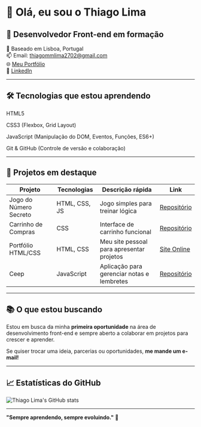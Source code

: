 # 👋 Olá, eu sou o Thiago Lima

## 🎯 Desenvolvedor Front-end em formação

📍 Baseado em Lisboa, Portugal  
📫 Email: thiagommlima2702@gmail.com  
🌐 [Meu Portfólio](https://portifolio-html-css-sigma.vercel.app/)  
🔗 [LinkedIn](https://www.linkedin.com/in/thiago-lima-53105a2b4)  

---

## 🛠️ Tecnologias que estou aprendendo
HTML5

CSS3 (Flexbox, Grid Layout)

JavaScript (Manipulação do DOM, Eventos, Funções, ES6+)

Git & GitHub (Controle de versão e colaboração)

---

## 🚀 Projetos em destaque

| Projeto                   | Tecnologias      | Descrição rápida                         | Link                 |
|--------------------------|------------------|----------------------------------------|----------------------|
| Jogo do Número Secreto   | HTML, CSS, JS    | Jogo simples para treinar lógica       | [Repositório](https://github.com/NomadTL/Jogo-do-Numero-Secreto) |
| Carrinho de Compras      | CSS              | Interface de carrinho funcional         | [Repositório](https://github.com/NomadTL/Carrinho_De_Compras)     |
| Portfólio HTML/CSS       | HTML, CSS        | Meu site pessoal para apresentar projetos| [Site Online](https://portifolio-html-css-sigma.vercel.app/)       |
| Ceep                    | JavaScript       | Aplicação para gerenciar notas e lembretes| [Repositório](https://github.com/NomadTL/Ceep)                    |

---

## 📚 O que estou buscando

Estou em busca da minha **primeira oportunidade** na área de desenvolvimento front-end e sempre aberto a colaborar em projetos para crescer e aprender.  

Se quiser trocar uma ideia, parcerias ou oportunidades, **me mande um e-mail!**

---

## 📈 Estatísticas do GitHub

![Thiago Lima's GitHub stats](https://github-readme-stats.vercel.app/api?username=NomadTL&show_icons=true&theme=radical)

---

**"Sempre aprendendo, sempre evoluindo."** 🚀


